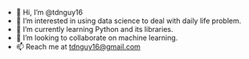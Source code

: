 - 👋 Hi, I’m @tdnguy16
- 👀 I’m interested in using data science to deal with daily life problem.
- 🌱 I’m currently learning Python and its libraries.
- 💞️ I’m looking to collaborate on machine learning.
- 📫 Reach me at tdnguy16@gmail.com
